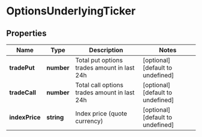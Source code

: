 # OptionsUnderlyingTicker

## Properties

Name | Type | Description | Notes
------------ | ------------- | ------------- | -------------
**tradePut** | **number** | Total put options trades amount in last 24h | [optional] [default to undefined]
**tradeCall** | **number** | Total call options trades amount in last 24h | [optional] [default to undefined]
**indexPrice** | **string** | Index price (quote currency) | [optional] [default to undefined]

